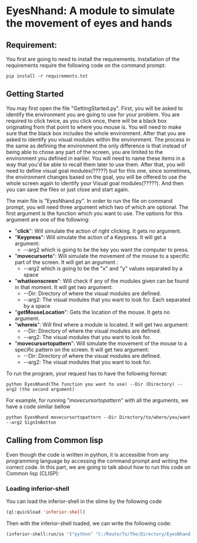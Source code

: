 # EyesNhand: A module to simulate the movement of eyes and hands

## Requirement:

You first are going to need to install the requirements. Installation of the requirements require the following code on the command prompt:

```
pip install -r requirements.txt
```

## Getting Started

You may first open the file "GettingStarted.py". First, you will be asked to identify the environment you are going to use for your problem. You are required to click twice, as you click once, there will be a black box originating from that point to where you mouse is. You will need to make sure that the black box includes the whole environment. After that you are asked to identify you visual modules within the environment. The process in the same as defining the environment the only difference is that instead of being able to chose any part of the screen, you are limited to the environment you defined in earlier. You will need to name these items in a way that you'd be able to recall them later to use them. After that, you will need to define visual goal modules(?????) but for this one, since sometimes, the environment changes based on the goal, you will be offered to use the whole screen again to identify your Visual goal modules(?????). And then you can save the files or just close and start again.



The main file is "EyesNhand.py". In order to run the file on command prompt, you will need three argument which two of which are optional. The first argument is the function which you want to use. The options for this argument are one of the following:

- "**click**": Will simulate the action of right clicking. It gets no argument.
- "**Keypress**": Will simulate the action of a Keypress. It will get a argument: 
  - --arg2 which is going to be the key you want the computer to press.
- "**movecursorto**": Will simulate the movement of the mouse to a specific part of the screen. It will get an argument :
  -  --arg2 which is going to be the "x" and "y" values separated by a space
- "**whatisonscreen**": Will check if any of the modules given can be found in that moment. It will get two argument: 
  - --Dir: Directory of where the visual modules are defined.
  - --arg2: The visual modules that you want to look for. Each separated by a space
- "**getMouseLocation**": Gets the location of the mouse. It gets no argument.
- "**whereis**": Will find where a module is located. It will get two argument: 
  - --Dir: Directory of where the visual modules are defined.
  - --arg2: The visual modules that you want to look for.
- "**movecursortopattern**": Will simulate the movement of the mouse to a specific pattern on the screen. It will get two argument: 
  - --Dir: Directory of where the visual modules are defined.
  - --arg2: The visual modules that you want to look for.

To run the program, your request has to have the following format:

```
python EyesNhand(The function you want to use) --Dir (Directory) --arg2 (the second argument)
```

For example, for running "*movecursortopattern*" with all the arguments, we have a code similar bellow

```
python EyesNhand movecursortopattern --Dir Directory/to/where/you/want --arg2 SignInBotton
```

## Calling from Common lisp

Even though the code is written in python, it is accessible from any programming language by accessing the command prompt and writing the correct code. In this part, we are going to talk about how to run this code on Common lisp (CLISP):

### Loading inferior-shell

You can load the inferior-shell in the slime by the following code 

```commonlisp
(ql:quickload 'inferior-shell)
```

Then with the inferior-shell loaded, we can write the following code:

```commonlisp
(inferior-shell:run/ss '("python" "C:/Route/To/The/Directory/EyesNhand.py" "Function" "--Dir" "Directory" "--arg2" "arg2 values each inside a quotation" ))
```

